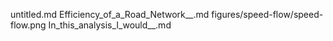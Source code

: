 untitled.md
Efficiency_of_a_Road_Network__.md
figures/speed-flow/speed-flow.png
In_this_analysis_I_would__.md
